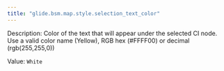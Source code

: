 ```yaml
---
title: "glide.bsm.map.style.selection_text_color"
---
```


Description: Color of the text that will appear under the selected CI node. Use a valid color name (Yellow), RGB hex (#FFFF00) or decimal (rgb(255,255,0))

Value: `White`